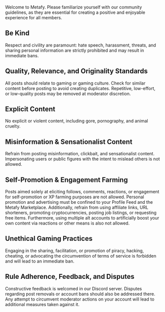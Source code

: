 Welcome to Metafy. Please familiarize yourself with our community guidelines, as they are essential for creating a positive and enjoyable experience for all members.

## Be Kind
Respect and civility are paramount: hate speech, harassment, threats, and sharing personal information are strictly prohibited and may result in immediate bans.

## Quality, Relevance, and Originality Standards
All posts should relate to gaming or gaming culture. Check for similar content before posting to avoid creating duplicates. Repetitive, low-effort, or low-quality posts may be removed at moderator discretion.

## Explicit Content
No explicit or violent content, including gore, pornography, and animal cruelty.

## Misinformation & Sensationalist Content
Refrain from posting misinformation, clickbait, and sensationalist content. Impersonating users or public figures with the intent to mislead others is not allowed.

## Self-Promotion & Engagement Farming
Posts aimed solely at eliciting follows, comments, reactions, or engagement for self-promotion or XP farming purposes are not allowed. Personal promotion and advertising must be confined to your Profile Feed and the Metafy Marketplace. Additionally, refrain from using affiliate links, URL shorteners, promoting cryptocurrencies, posting job listings, or requesting free items. Furthermore, using multiple alt accounts to artificially boost your own content via reactions or other means is also not allowed.

## Unethical Gaming Practices
Engaging in the sharing, facilitation, or promotion of piracy, hacking, cheating, or advocating the circumvention of terms of service is forbidden and will lead to an immediate ban.

## Rule Adherence, Feedback, and Disputes
Constructive feedback is welcomed in our Discord server. Disputes regarding post removals or account bans should also be addressed there. Any attempt to circumvent moderator actions on your account will lead to additional measures taken against it.
